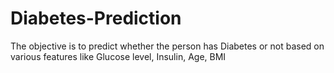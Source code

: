 # Diabetes-Prediction
The objective is to predict whether the person has Diabetes or not based on various features like Glucose level, Insulin, Age, BMI
